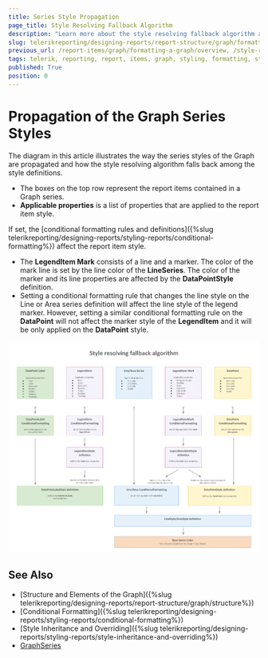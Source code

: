 ```yaml
---
title: Series Style Propagation
page_title: Style Resolving Fallback Algorithm 
description: "Learn more about the style resolving fallback algorithm and the way the styles of the Graph report item are propagated when working with Telerik Reporting."
slug: telerikreporting/designing-reports/report-structure/graph/formatting-a-graph/style-resolving-fallback-algorithm
previous_url: /report-items/graph/formatting-a-graph/overview, /style-resolving-fallback-algorithm
tags: telerik, reporting, report, items, graph, styling, formatting, style, resolving, fallback, algorithm, propagation 
published: True
position: 0
---
```


# Propagation of the Graph Series Styles

The diagram in this article illustrates the way the series styles of the Graph are propagated and how the style resolving algorithm falls back among the style definitions.

* The boxes on the top row represent the report items contained in a Graph series. 
* __Applicable properties__ is a list of properties that are applied to the report item style. 

If set, the [conditional formatting rules and definitions]({%slug telerikreporting/designing-reports/styling-reports/conditional-formatting%}) affect the report item style. 

* The **LegendItem Mark** consists of a line and a marker. The color of the mark line is set by the line color of the **LineSeries**. The color of the marker and its line properties are affected by the **DataPointStyle** definition. 
* Setting a conditional formatting rule that changes the line style on the Line or Area series definition will affect the line style of the legend marker. However, setting a similar conditional formatting rule on the **DataPoint** will not affect the marker style of the **LegendItem** and it will be only applied on the **DataPoint** style. 

![Style Resolving Fallback Algorithm](images/Graph/StyleResolvingFallbackAlgorithm.png)

## See Also

* [Structure and Elements of the Graph]({%slug telerikreporting/designing-reports/report-structure/graph/structure%})
* [Conditional Formatting]({%slug telerikreporting/designing-reports/styling-reports/conditional-formatting%})
* [Style Inheritance and Overriding]({%slug telerikreporting/designing-reports/styling-reports/style-inheritance-and-overriding%}) 
* [GraphSeries](/reporting/api/Telerik.Reporting.GraphSeries)


